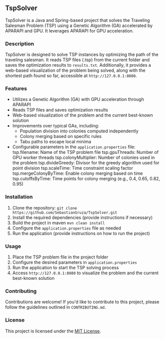 ## TspSolver

TspSolver is a Java and Spring-based project that solves the Traveling Salesman Problem (TSP) using a Genetic Algorithm (GA) accelerated by APARAPI and GPU. It leverages APARAPI for GPU acceleration.

### Description

TspSolver is designed to solve TSP instances by optimizing the path of the traveling salesman. It reads TSP files (.tsp) from the current folder and saves the optimization results to `results.txt`. Additionally, it provides a web-based visualization of the problem being solved, along with the shortest path found so far, accessible at `http://127.0.0.1:8080`.

### Features

- Utilizes a Genetic Algorithm (GA) with GPU acceleration through APARAPI
- Reads TSP files and saves optimization results
- Web-based visualization of the problem and the current best-known solution
- Improvements over typical GAs, including:
  - Population division into colonies computed independently
  - Colony merging based on specific rules
  - Tabu paths to escape local minima
- Configurable parameters in the `application.properties` file:
    tsp.filename: Name of the TSP problem file
    tsp.gpuThreads: Number of GPU worker threads
    tsp.colonyMultiplier: Number of colonies used in the problem
    tsp.divideGreedy: Divisor for the greedy algorithm used for point division
    tsp.scaleTime: Time constraint scaling factor
    tsp.mergeColonyByTime: Enable colony merging based on time
    tsp.cutoffsByTime: Time points for colony merging (e.g., 0.4, 0.65, 0.82, 0.95)


### Installation

1. Clone the repository: `git clone https://github.com/SebastianGruza/TspSolver.git`
2. Install the required dependencies (provide instructions if necessary)
3. Build the project in maven `mvn clean install`
4. Configure the `application.properties` file as needed
5. Run the application (provide instructions on how to run the project)

### Usage

1. Place the TSP problem file in the project folder
2. Configure the desired parameters in `application.properties`
3. Run the application to start the TSP solving process
4. Access `http://127.0.0.1:8080` to visualize the problem and the current best-known solution

### Contributing

Contributions are welcome! If you'd like to contribute to this project, please follow the guidelines outlined in `CONTRIBUTING.md`.

### License

This project is licensed under the [MIT License](LICENSE).
